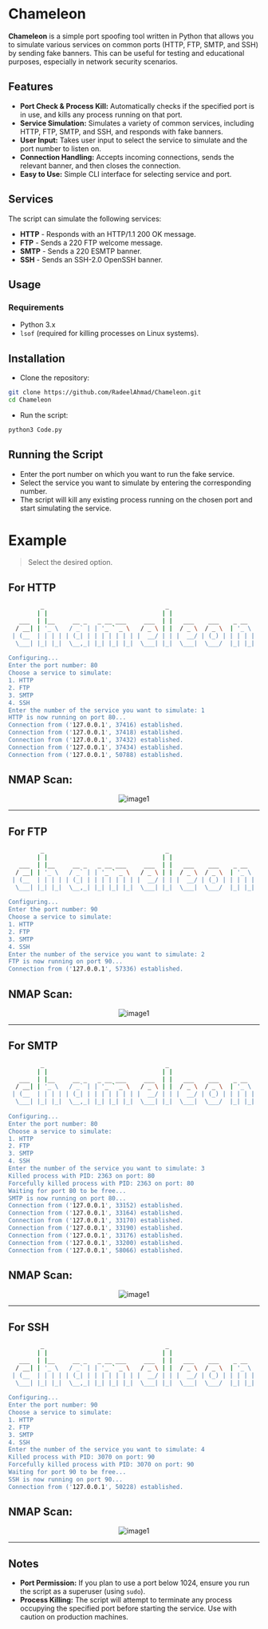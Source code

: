 # Chameleon

**Chameleon** is a simple port spoofing tool written in Python that allows you to simulate various services on common ports (HTTP, FTP, SMTP, and SSH) by sending fake banners. This can be useful for testing and educational purposes, especially in network security scenarios.

## Features
- **Port Check & Process Kill:** Automatically checks if the specified port is in use, and kills any process running on that port.
- **Service Simulation:** Simulates a variety of common services, including HTTP, FTP, SMTP, and SSH, and responds with fake banners.
- **User Input:** Takes user input to select the service to simulate and the port number to listen on.
- **Connection Handling:** Accepts incoming connections, sends the relevant banner, and then closes the connection.
- **Easy to Use:** Simple CLI interface for selecting service and port.

## Services
The script can simulate the following services:
- **HTTP** - Responds with an HTTP/1.1 200 OK message.
- **FTP** - Sends a 220 FTP welcome message.
- **SMTP** - Sends a 220 ESMTP banner.
- **SSH** - Sends an SSH-2.0 OpenSSH banner.

## Usage
### Requirements
- Python 3.x
- `lsof` (required for killing processes on Linux systems).

## Installation
- Clone the repository:

```bash
git clone https://github.com/RadeelAhmad/Chameleon.git
cd Chameleon
```

- Run the script:

```bash
python3 Code.py
```

## Running the Script
- Enter the port number on which you want to run the fake service.
- Select the service you want to simulate by entering the corresponding number.
- The script will kill any existing process running on the chosen port and start simulating the service.

# Example
> Select the desired option.
##  For HTTP
```bash
         _                                  _                        
        | |                                | |                       
   ___  | |__     __ _   _ __ ___     ___  | |   ___    ___    _ __  
  / __| | '_ \   / _` | | '_ ` _ \   / _ \ | |  / _ \  / _ \  | '_ \ 
 | (__  | | | | | (_| | | | | | | | |  __/ | | |  __/ | (_) | | | | |
  \___| |_| |_|  \__,_| |_| |_| |_|  \___| |_|  \___|  \___/  |_| |_|
                                                                     
Configuring...
Enter the port number: 80
Choose a service to simulate:
1. HTTP
2. FTP
3. SMTP
4. SSH
Enter the number of the service you want to simulate: 1
HTTP is now running on port 80...
Connection from ('127.0.0.1', 37416) established.
Connection from ('127.0.0.1', 37418) established.
Connection from ('127.0.0.1', 37432) established.
Connection from ('127.0.0.1', 37434) established.
Connection from ('127.0.0.1', 50788) established.
```

## NMAP Scan:
<p align="center">
    <img src="images/1.png" alt="image1">
</p>

---

## For FTP
```bash
         _                                  _                        
        | |                                | |                       
   ___  | |__     __ _   _ __ ___     ___  | |   ___    ___    _ __  
  / __| | '_ \   / _` | | '_ ` _ \   / _ \ | |  / _ \  / _ \  | '_ \ 
 | (__  | | | | | (_| | | | | | | | |  __/ | | |  __/ | (_) | | | | |
  \___| |_| |_|  \__,_| |_| |_| |_|  \___| |_|  \___|  \___/  |_| |_|
                                                                     
Configuring...
Enter the port number: 90
Choose a service to simulate:
1. HTTP
2. FTP
3. SMTP
4. SSH
Enter the number of the service you want to simulate: 2
FTP is now running on port 90...
Connection from ('127.0.0.1', 57336) established.
```

## NMAP Scan:
<p align="center">
    <img src="images/2.png" alt="image1">
</p>

---

## For SMTP
```bash
         _                                  _                        
        | |                                | |                       
   ___  | |__     __ _   _ __ ___     ___  | |   ___    ___    _ __  
  / __| | '_ \   / _` | | '_ ` _ \   / _ \ | |  / _ \  / _ \  | '_ \ 
 | (__  | | | | | (_| | | | | | | | |  __/ | | |  __/ | (_) | | | | |
  \___| |_| |_|  \__,_| |_| |_| |_|  \___| |_|  \___|  \___/  |_| |_|
                                                                     
Configuring...
Enter the port number: 80
Choose a service to simulate:
1. HTTP
2. FTP
3. SMTP
4. SSH
Enter the number of the service you want to simulate: 3
Killed process with PID: 2363 on port: 80
Forcefully killed process with PID: 2363 on port: 80
Waiting for port 80 to be free...
SMTP is now running on port 80...
Connection from ('127.0.0.1', 33152) established.
Connection from ('127.0.0.1', 33164) established.
Connection from ('127.0.0.1', 33170) established.
Connection from ('127.0.0.1', 33190) established.
Connection from ('127.0.0.1', 33176) established.
Connection from ('127.0.0.1', 33200) established.
Connection from ('127.0.0.1', 58066) established.
```

## NMAP Scan:
<p align="center">
    <img src="images/3.png" alt="image1">
</p>

---

## For SSH
```bash
         _                                  _                        
        | |                                | |                       
   ___  | |__     __ _   _ __ ___     ___  | |   ___    ___    _ __  
  / __| | '_ \   / _` | | '_ ` _ \   / _ \ | |  / _ \  / _ \  | '_ \ 
 | (__  | | | | | (_| | | | | | | | |  __/ | | |  __/ | (_) | | | | |
  \___| |_| |_|  \__,_| |_| |_| |_|  \___| |_|  \___|  \___/  |_| |_|
                                                                     
Configuring...
Enter the port number: 90
Choose a service to simulate:
1. HTTP
2. FTP
3. SMTP
4. SSH
Enter the number of the service you want to simulate: 4
Killed process with PID: 3070 on port: 90
Forcefully killed process with PID: 3070 on port: 90
Waiting for port 90 to be free...
SSH is now running on port 90...
Connection from ('127.0.0.1', 50228) established.
```

## NMAP Scan:
<p align="center">
    <img src="images/4.png" alt="image1">
</p>

---

## Notes
- **Port Permission:** If you plan to use a port below 1024, ensure you run the script as a superuser (using `sudo`).
- **Process Killing:** The script will attempt to terminate any process occupying the specified port before starting the service. Use with caution on production machines.
